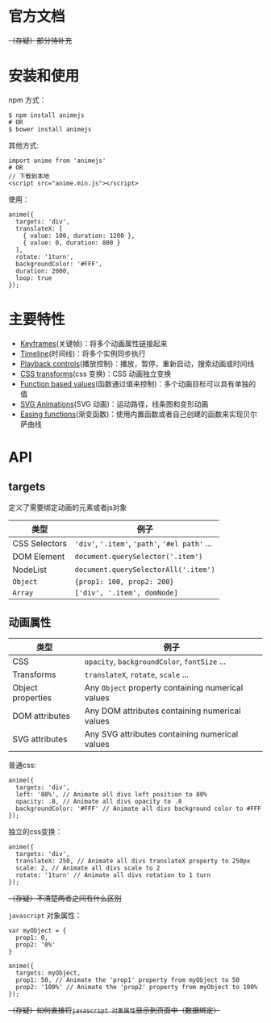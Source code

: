 # 官方文档

~~（存疑）部分待补充~~

# 安装和使用

npm 方式：
```
$ npm install animejs
# OR
$ bower install animejs
```
其他方式:
```
import anime from 'animejs'
# OR
// 下载到本地
<script src="anime.min.js"></script>
```

使用：
```
anime({
  targets: 'div',
  translateX: [
    { value: 100, duration: 1200 },
    { value: 0, duration: 800 }
  ],
  rotate: '1turn',
  backgroundColor: '#FFF',
  duration: 2000,
  loop: true
});
```

# 主要特性

- [Keyframes](#keyframes)(关键帧)：将多个动画属性链接起来
- [Timeline](#timeline)(时间线)：将多个实例同步执行
- [Playback controls](#playback-controls)(播放控制)：播放，暂停，重新启动，搜索动画或时间线
- [CSS transforms](#css-transforms)(css 变换)：CSS 动画独立变换
- [Function based values](#function-based-values)(函数通过值来控制)：多个动画目标可以具有单独的值
- [SVG Animations](#svg-animations)(SVG 动画)：运动路径，线条图和变形动画
- [Easing functions](#easing-functions)(渐变函数)：使用内置函数或者自己创建的函数来实现贝尔萨曲线



# API

## targets

定义了需要绑定动画的元素或者js对象

| 类型 | 例子
| --- | ---
| CSS Selectors | `'div'`, `'.item'`, `'path'`, `'#el path'` ...
| DOM Element | `document.querySelector('.item')`
| NodeList | `document.querySelectorAll('.item')`
| `Object` | `{prop1: 100, prop2: 200}`
| `Array` | `['div', '.item', domNode]`

## 动画属性

| 类型 | 例子
| --- | ---
| CSS | `opacity`, `backgroundColor`, `fontSize` ...
| Transforms | `translateX`, `rotate`, `scale` ...
| Object properties | Any `Object` property containing numerical values
| DOM attributes | Any DOM attributes containing numerical values
| SVG attributes | Any SVG attributes containing numerical values

普通css:
```
anime({
  targets: 'div',
  left: '80%', // Animate all divs left position to 80%
  opacity: .8, // Animate all divs opacity to .8
  backgroundColor: '#FFF' // Animate all divs background color to #FFF
});
```

独立的css变换：
```
anime({
  targets: 'div',
  translateX: 250, // Animate all divs translateX property to 250px
  scale: 2, // Animate all divs scale to 2
  rotate: '1turn' // Animate all divs rotation to 1 turn
});
```


~~（存疑）不清楚两者之间有什么区别~~

`javascript` 对象属性：
```
var myObject = {
  prop1: 0,
  prop2: '0%'
}

anime({
  targets: myObject,
  prop1: 50, // Animate the 'prop1' property from myObject to 50
  prop2: '100%' // Animate the 'prop2' property from myObject to 100%
});
```

~~（存疑）如何直接将`javascript 对象属性`显示到页面中（数据绑定）~~
